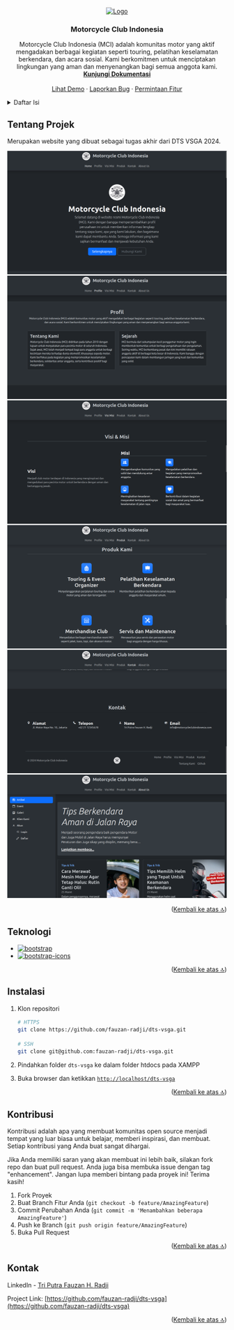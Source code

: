 <a name="readme-top"></a>

<br />
<div align="center">
  <a href="https://github.com/fauzan-radji/dts-vsga">
    <img src="https://fauzan-radji.github.io/dts-vsga/images/logo.jpg" alt="Logo" width="80" height="80">
  </a>

<h3 align="center">Motorcycle Club Indonesia</h3>

  <p align="center">
    Motorcycle Club Indonesia (MCI) adalah komunitas motor yang aktif mengadakan berbagai kegiatan seperti touring, pelatihan keselamatan berkendara, dan acara sosial. Kami berkomitmen untuk menciptakan lingkungan yang aman dan menyenangkan bagi semua anggota kami.
    <br />
    <a href="https://github.com/fauzan-radji/dts-vsga"><strong>Kunjungi Dokumentasi</strong></a>
    <br />
    <br />
    <a href="https://fauzan-radji.github.io/dts-vsga">Lihat Demo</a>
    ·
    <a href="https://github.com/fauzan-radji/dts-vsga/issues/new?labels=bug&template=bug-report---.md">Laporkan Bug</a>
    ·
    <a href="https://github.com/fauzan-radji/dts-vsga/issues/new?labels=enhancement&template=feature-request---.md">Permintaan Fitur</a>
  </p>
</div>

<details>
  <summary>Daftar Isi</summary>
  <ol>
    <li><a href="#tentang-projek">Tentang Projek</a></li>
    <li><a href="#teknologi">Teknologi</a></li>
    <li><a href="#instalasi">Instalasi</a></li>
    <li><a href="#kontribusi">Kontribusi</a></li>
    <li><a href="#kontak">Kontak</a></li>
  </ol>
</details>

## Tentang Projek

Merupakan website yang dibuat sebagai tugas akhir dari DTS VSGA 2024.

[![Halaman Home](https://github.com/fauzan-radji/dts-vsga/raw/main/images/screenshots/home.png)][demo]
[![Halaman Profile](https://github.com/fauzan-radji/dts-vsga/raw/main/images/screenshots/profile.png)][demo]
[![Halaman Visi Misi](https://github.com/fauzan-radji/dts-vsga/raw/main/images/screenshots/visi-misi.png)][demo]
[![Halaman Produk](https://github.com/fauzan-radji/dts-vsga/raw/main/images/screenshots/product.png)][demo]
[![Halaman Kontak](https://github.com/fauzan-radji/dts-vsga/raw/main/images/screenshots/contact.png)][demo]
[![Halaman Tentang](https://github.com/fauzan-radji/dts-vsga/raw/main/images/screenshots/about.png)][demo]

<p align="right">(<a href="#readme-top">Kembali ke atas 🔝</a>)</p>

## Teknologi

- [![bootstrap][bootstrap.com]][bootstrap-url]
- [![bootstrap-icons][bootstrap-icons]][bootstrap-icons-url]

<p align="right">(<a href="#readme-top">Kembali ke atas 🔝</a>)</p>

## Instalasi

1. Klon repositori

   ```sh
   # HTTPS
   git clone https://github.com/fauzan-radji/dts-vsga.git

   # SSH
   git clone git@github.com:fauzan-radji/dts-vsga.git
   ```

2. Pindahkan folder `dts-vsga` ke dalam folder htdocs pada XAMPP
3. Buka browser dan ketikkan [`http://localhost/dts-vsga`](http://localhost/dts-vsga)

<p align="right">(<a href="#readme-top">Kembali ke atas 🔝</a>)</p>

## Kontribusi

Kontribusi adalah apa yang membuat komunitas open source menjadi tempat yang luar biasa untuk belajar, memberi inspirasi, dan membuat. Setiap kontribusi yang Anda buat sangat dihargai.

Jika Anda memiliki saran yang akan membuat ini lebih baik, silakan fork repo dan buat pull request. Anda juga bisa membuka issue dengan tag "enhancement".
Jangan lupa memberi bintang pada proyek ini! Terima kasih!

1. Fork Proyek
2. Buat Branch Fitur Anda (`git checkout -b feature/AmazingFeature`)
3. Commit Perubahan Anda (`git commit -m 'Menambahkan beberapa AmazingFeature'`)
4. Push ke Branch (`git push origin feature/AmazingFeature`)
5. Buka Pull Request

<p align="right">(<a href="#readme-top">Kembali ke atas 🔝</a>)</p>

## Kontak

LinkedIn - [Tri Putra Fauzan H. Radji](https://www.linkedin.com/in/tri-putra-fauzan-h-radji-404810257/)

Project Link: [https://github.com/fauzan-radji/dts-vsga](https://github.com/fauzan-radji/dts-vsga)

<p align="right">(<a href="#readme-top">Kembali ke atas 🔝</a>)</p>

[demo]: https://fauzan-radji.github.io/dts-vsga
[bootstrap.com]: https://img.shields.io/badge/Bootstrap-563D7C?style=for-the-badge&logo=bootstrap&logoColor=white
[bootstrap-url]: https://getbootstrap.com
[bootstrap-icons]: https://img.shields.io/badge/Bootstrap%20Icons-563D7C?style=for-the-badge&logo=bootstrap&logoColor=white
[bootstrap-icons-url]: https://icons.getbootstrap.com
